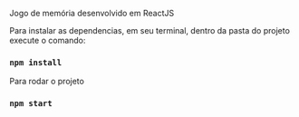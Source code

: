Jogo de memória desenvolvido em ReactJS

Para instalar as dependencias, em seu terminal, dentro da pasta do projeto execute o comando:

###  `npm install`

Para rodar o projeto

###  `npm start`
